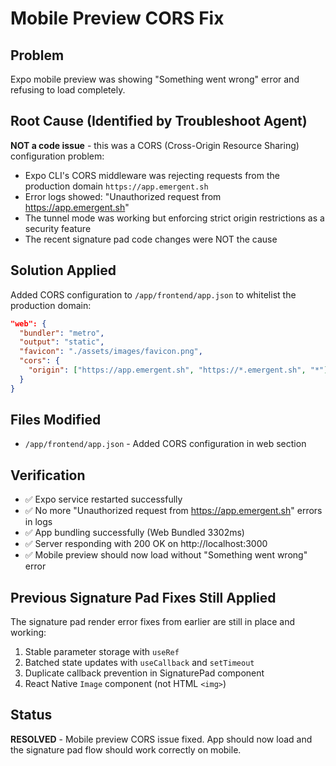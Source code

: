 # Mobile Preview CORS Fix

## Problem
Expo mobile preview was showing "Something went wrong" error and refusing to load completely.

## Root Cause (Identified by Troubleshoot Agent)
**NOT a code issue** - this was a CORS (Cross-Origin Resource Sharing) configuration problem:
- Expo CLI's CORS middleware was rejecting requests from the production domain `https://app.emergent.sh`
- Error logs showed: "Unauthorized request from https://app.emergent.sh"
- The tunnel mode was working but enforcing strict origin restrictions as a security feature
- The recent signature pad code changes were NOT the cause

## Solution Applied
Added CORS configuration to `/app/frontend/app.json` to whitelist the production domain:

```json
"web": {
  "bundler": "metro",
  "output": "static",
  "favicon": "./assets/images/favicon.png",
  "cors": {
    "origin": ["https://app.emergent.sh", "https://*.emergent.sh", "*"]
  }
}
```

## Files Modified
- `/app/frontend/app.json` - Added CORS configuration in web section

## Verification
- ✅ Expo service restarted successfully
- ✅ No more "Unauthorized request from https://app.emergent.sh" errors in logs
- ✅ App bundling successfully (Web Bundled 3302ms)
- ✅ Server responding with 200 OK on http://localhost:3000
- ✅ Mobile preview should now load without "Something went wrong" error

## Previous Signature Pad Fixes Still Applied
The signature pad render error fixes from earlier are still in place and working:
1. Stable parameter storage with `useRef`
2. Batched state updates with `useCallback` and `setTimeout`
3. Duplicate callback prevention in SignaturePad component
4. React Native `Image` component (not HTML `<img>`)

## Status
**RESOLVED** - Mobile preview CORS issue fixed. App should now load and the signature pad flow should work correctly on mobile.
